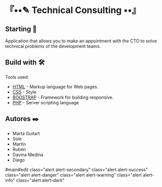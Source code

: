 # 『••✎ Technical Consulting ••』

## Starting 🚀

Application that allows you to make an appointment with the CTO to solve technical problems of the development teams.

## Build with 🛠️

Tools used:

- [HTML](https://www.w3schools.com/html/) - Markup language for Web pages.
- [CSS](https://sass-lang.com/documentation/syntax) - Style
- [BOOSTRAP](https://getbootstrap.com/) - Framework for building responsive.
- [PHP](https://www.php.net/manual/es/) - Server scripting language

## Autores ✒️

- Marta Guitart
- Sole
- Martín
- Rubén
- Davina Medina
- Diego

























#main#edit
class="alert alert-secondary"
class="alert alert-success"
class="alert alert-danger"
class="alert alert-warning" 
class="alert alert-info"
class="alert alert-dark" 


